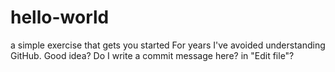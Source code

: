 # hello-world
a simple exercise that gets you started
For years I've avoided understanding GitHub. Good idea?
Do I write a commit message here? in "Edit file"?
